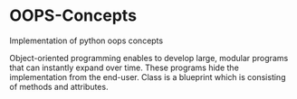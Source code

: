 # OOPS-Concepts
Implementation of python oops concepts

Object-oriented programming enables to develop large, modular programs that can instantly expand over time. These programs hide the implementation from the end-user. Class is a blueprint which is consisting of methods and attributes.

